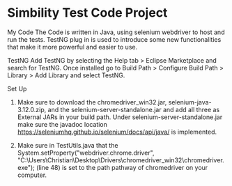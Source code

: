 # Simbility Test Code Project
My Code
The Code is written in Java, using selenium webdriver to host and run the tests. TestNG plug in is used to introduce some new functionalities that make it more powerful and easier to use.

TestNG
Add TestNG by selecting the Help tab > Eclipse Marketplace and search for TestNG. Once installed go to Build Path > Configure Build Path > Library > Add Library and select TestNG. 

Set Up

1. Make sure to download the chromedriver_win32.jar, selenium-java-3.12.0.zip, and the selenium-server-standalone.jar and add all three as External JARs in your build path. Under selenium-server-standalone.jar make sure the javadoc location https://seleniumhq.github.io/selenium/docs/api/java/ is implemented. 

2. Make sure in TestUtils.java that the System.setProperty("webdriver.chrome.driver", "C:\\Users\\Christian\\Desktop\\Drivers\\chromedriver_win32\\chromedriver.exe"); (line 48) is set to the path pathway of chromedriver on your computer.



